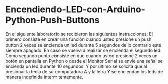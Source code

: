 # Encendiendo-LED-con-Arduino-Python-Push-Buttons
En el siguiente laboratorio se recibieron las siguientes instrucciones: El primero consiste en crear una función cuando usted presione un push button 2 veces se encienda un led durante 5 segundos de lo contrario esté siempre apagado. En caso se vuelva a realizar se encienda el segundo led. Como segundo punto consiste en que cuando usted presione 2 veces un botón en pantalla en Python o desde el Monitor Serial se envíe una señal se encienda un led durante 10 segundos. Y por último se solicita que al presionar la tecla de su computadora A y la letra Y se enciendan los leds de manera indefinida intermitentemente.
